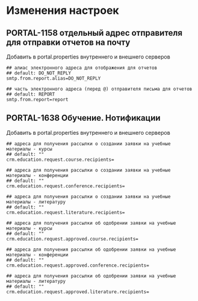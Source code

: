 # Изменения настроек

## PORTAL-1158 отдельный адрес отправителя для отправки отчетов на почту
Добавить в portal.properties внутреннего и внешнего серверов
```
## алиас электронного адреса для отображения для отчетов
## default: DO_NOT_REPLY
smtp.from.report.alias=DO_NOT_REPLY

## часть электронного адреса (перед @) отправителя письма для отчетов
## default: REPORT
smtp.from.report=report
```

## PORTAL-1638 Обучение. Нотификации
Добавить в portal.properties внутреннего и внешнего серверов
```
## адреса для получения рассылки о создании заявки на учебные материалы - курсы
## default: ""
crm.education.request.course.recipients=

## адреса для получения рассылки о создании заявки на учебные материалы - конференции
## default: ""
crm.education.request.conference.recipients=

## адреса для получения рассылки о создании заявки на учебные материалы - литературу
## default: ""
crm.education.request.literature.recipients=

## адреса для получения рассылки об одобрении заявки на учебные материалы - курсы
## default: ""
crm.education.request.approved.course.recipients=

## адреса для получения рассылки об одобрении заявки на учебные материалы - конференции
## default: ""
crm.education.request.approved.conference.recipients=

## адреса для получения рассылки об одобрении заявки на учебные материалы - литературу
## default: ""
crm.education.request.approved.literature.recipients=
```

